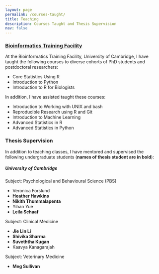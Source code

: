 ```yaml
---
layout: page
permalink: /courses-taught/
title: Teaching
description: Courses Taught and Thesis Supervision
nav: false
---
```

### [Bioinformatics Training Facility](https://www.gen.cam.ac.uk/facilities/bioinformatics-training)

At the Bioinformatics Training Facility, University of Cambridge, I have taught the following courses to diverse cohorts of PhD students and postdoctoral researchers:

- Core Statistics Using R
- Introduction to Python
- Introduction to R for Biologists 

In addition, I have assisted taught these courses:
- Introduction to Working with UNIX and bash
- Reproducible Research using R and Git
- Introduction to Machine Learning
- Advanced Statistics in R
- Advanced Statistics in Python

### Thesis Supervision
In addition to teaching classes, I have mentored and supervised the following undergraduate students (**names of thesis student are in bold**):
##### University of Cambridge
Subject: Psychological and Behavioural Science (PBS)
- Veronica Forslund
- **Heather Hawkins**
- **Nikith Thummalapenta**
- Yihan Yue
- **Leila Schaaf**

Subject: Clinical Medicine
- **Jie Lin Li**
- **Shivika Sharma**
- **Suveththa Kugan**
- Kaavya Kanagarajah

Subject: Veterinary Medicine
- **Meg Sullivan**
